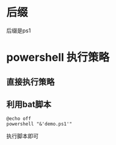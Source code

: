 # 后缀

后缀是ps1

# powershell 执行策略

## 直接执行策略



## 利用bat脚本

```
@echo off
powershell "&'demo.ps1'"
```

执行脚本即可

